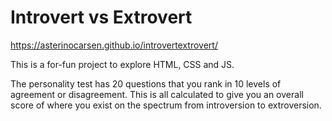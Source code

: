 # Introvert vs Extrovert

https://asterinocarsen.github.io/introvertextrovert/

This is a for-fun project to explore HTML, CSS and JS.

The personality test has 20 questions that you rank in 10 levels of agreement or disagreement.  This is all calculated to give you an overall score of where you exist on the spectrum from introversion to extroversion.
